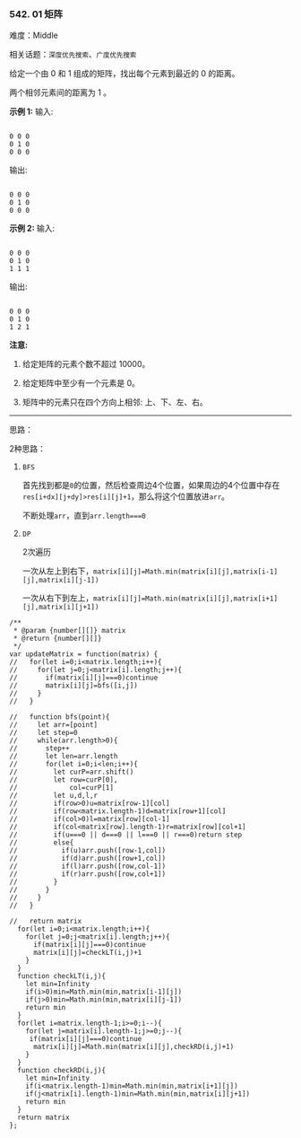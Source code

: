 ### 542. 01 矩阵

难度：Middle

相关话题：`深度优先搜索`、`广度优先搜索`

给定一个由 0 和 1 组成的矩阵，找出每个元素到最近的 0 的距离。



两个相邻元素间的距离为 1 。



**示例 1:** 
输入:



```

0 0 0
0 1 0
0 0 0
```


输出:



```

0 0 0
0 1 0
0 0 0
```


**示例 2:** 
输入:



```

0 0 0
0 1 0
1 1 1
```


输出:



```

0 0 0
0 1 0
1 2 1
```


**注意:** 




1. 给定矩阵的元素个数不超过 10000。

2. 给定矩阵中至少有一个元素是 0。

3. 矩阵中的元素只在四个方向上相邻: 上、下、左、右。






-----

思路：

2种思路：

1. `BFS` 

    首先找到都是`0`的位置，然后检查周边4个位置，如果周边的4个位置中存在`res[i+dx][j+dy]>res[i][j]+1`，那么将这个位置放进`arr`。
    
    不断处理`arr`，直到`arr.length===0`
    
2. `DP`

    2次遍历
    
    一次从左上到右下，`matrix[i][j]=Math.min(matrix[i][j],matrix[i-1][j],matrix[i][j-1])`
    
    一次从右下到左上，`matrix[i][j]=Math.min(matrix[i][j],matrix[i+1][j],matrix[i][j+1])`

```
/**
 * @param {number[][]} matrix
 * @return {number[][]}
 */
var updateMatrix = function(matrix) {
//   for(let i=0;i<matrix.length;i++){
//     for(let j=0;j<matrix[i].length;j++){
//       if(matrix[i][j]===0)continue
//       matrix[i][j]=bfs([i,j])
//     }
//   }
  
//   function bfs(point){
//     let arr=[point]
//     let step=0
//     while(arr.length>0){
//       step++
//       let len=arr.length
//       for(let i=0;i<len;i++){
//         let curP=arr.shift()
//         let row=curP[0],
//             col=curP[1]
//         let u,d,l,r
//         if(row>0)u=matrix[row-1][col]
//         if(row<matrix.length-1)d=matrix[row+1][col]
//         if(col>0)l=matrix[row][col-1]
//         if(col<matrix[row].length-1)r=matrix[row][col+1]
//         if(u===0 || d===0 || l===0 || r===0)return step
//         else{
//           if(u)arr.push([row-1,col])
//           if(d)arr.push([row+1,col])
//           if(l)arr.push([row,col-1])
//           if(r)arr.push([row,col+1])
//         }
//       }
//     }
//   }

//   return matrix
  for(let i=0;i<matrix.length;i++){
    for(let j=0;j<matrix[i].length;j++){
      if(matrix[i][j]===0)continue
      matrix[i][j]=checkLT(i,j)+1
    }
  }
  function checkLT(i,j){
    let min=Infinity
    if(i>0)min=Math.min(min,matrix[i-1][j])
    if(j>0)min=Math.min(min,matrix[i][j-1])
    return min
  }
  for(let i=matrix.length-1;i>=0;i--){
    for(let j=matrix[i].length-1;j>=0;j--){
     if(matrix[i][j]===0)continue
      matrix[i][j]=Math.min(matrix[i][j],checkRD(i,j)+1)
    }
  }
  function checkRD(i,j){
    let min=Infinity
    if(i<matrix.length-1)min=Math.min(min,matrix[i+1][j])
    if(j<matrix[i].length-1)min=Math.min(min,matrix[i][j+1])
    return min    
  }
  return matrix
};
```


